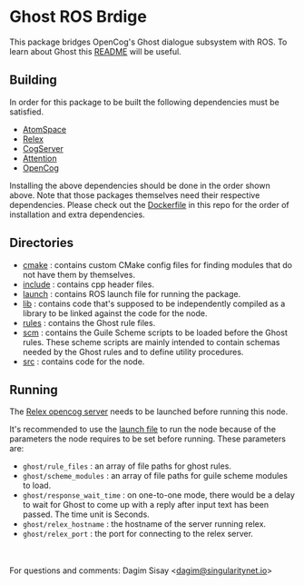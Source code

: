 # Ghost ROS Brdige

This package bridges OpenCog's Ghost dialogue subsystem with ROS.
To learn about Ghost this
[README](https://github.com/opencog/opencog/blob/master/opencog/ghost/README.md)
will be useful.

## Building

In order for this package to be built the following dependencies
must be satisfied.
* [AtomSpace](https://github.com/opencog/atomspace.git)
* [Relex](https://github.com/opencog/relex.git)
* [CogServer](https://github.com/opencog/cogserver.git)
* [Attention](https://github.com/opencog/attention.git)
* [OpenCog](https://github.com/opencog/opencog.git)

Installing the above dependencies should be done in the order shown above. Note
that those packages themselves need their respective dependencies. Please check
out the [Dockerfile](../../Dockerfile) in this repo for the order of 
installation and extra dependencies.

## Directories

* [cmake](cmake/) : contains custom CMake config files for finding modules that
  do not have them by themselves.
* [include](include/) : contains cpp header files.
* [launch](launch/) : contains ROS launch file for running the package.
* [lib](lib/) : contains code that's supposed to be independently compiled as a
  library to be linked against the code for the node.
* [rules](rules/) : contains the Ghost rule files.
* [scm](scm/) : contains the Guile Scheme scripts to be loaded before the Ghost
  rules. These scheme scripts are mainly intended to contain schemas needed by
  the Ghost rules and to define utility procedures.
* [src](src/) : contains code for the node.

## Running

The
[Relex opencog server](https://github.com/opencog/relex/blob/master/opencog-server.sh)
needs to be launched before running this node.

It's recommended to use the [launch file](launch/ghost-bridge.launch) to run the
node because of the parameters the node requires to be set before running. These
parameters are:
* `ghost/rule_files` : an array of file paths for ghost rules.
* `ghost/scheme_modules` : an array of file paths for guile scheme modules to
  load.
* `ghost/response_wait_time` : on one-to-one mode, there would be a delay to wait
  for Ghost to come up with a reply after input text has been passed. The time
  unit is Seconds.
* `ghost/relex_hostname` : the hostname of the server running relex.
* `ghost/relex_port` : the port for connecting to the relex server.

<br/><br/>
For questions and comments: Dagim Sisay \<dagim@singularitynet.io\>
